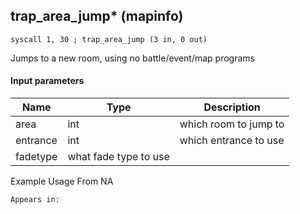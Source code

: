 ## trap_area_jump* (mapinfo)

`syscall 1, 30 ; trap_area_jump (3 in, 0 out)`

Jumps to a new room, using no battle/event/map programs

#### Input parameters
| Name | Type | Description
|------|------|------------
| area   | int   | which room to jump to
| entrance   | int   | which entrance to use
| fadetype   | what fade type to use   | 


Example Usage From NA






	Appears in:



